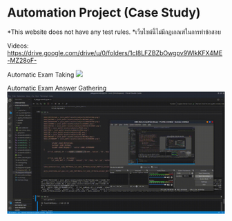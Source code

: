 # Automation Project (Case Study)

*This website does not have any test rules.
*เว็บไซต์นี้ไม่มีกฎเกณฑ์ในการทำข้อสอบ

Videos:
https://drive.google.com/drive/u/0/folders/1cI8LFZBZbOwgpv9WlkKFX4ME-MZ28oF-

Automatic Exam Taking
![](1_AUTO_TEST.gif)

Automatic Exam Answer Gathering
![](2_AUTO_GATHER.gif)
